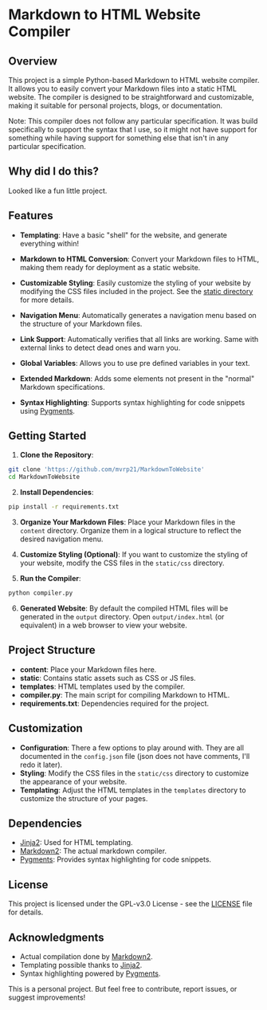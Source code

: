 # Markdown to HTML Website Compiler

## Overview

This project is a simple Python-based Markdown to HTML website compiler. It allows you to easily convert your Markdown files into a static HTML website. The compiler is designed to be straightforward and customizable, making it suitable for personal projects, blogs, or documentation.

Note: This compiler does not follow any particular specification. It was build specifically to support the syntax that I use, so it might not have support for something while having support for something else that isn't in any particular specification.

## Why did I do this?

Looked like a fun little project.

## Features

- **Templating**: Have a basic "shell" for the website, and generate everything within!

- **Markdown to HTML Conversion**: Convert your Markdown files to HTML, making them ready for deployment as a static website.

- **Customizable Styling**: Easily customize the styling of your website by modifying the CSS files included in the project. See the [static directory](#TODO) for more details.

- **Navigation Menu**: Automatically generates a navigation menu based on the structure of your Markdown files.

- **Link Support**: Automatically verifies that all links are working. Same with external links to detect dead ones and warn you.

- **Global Variables**: Allows you to use pre defined variables in your text.

- **Extended Markdown**: Adds some elements not present in the "normal" Markdown specifications.

- **Syntax Highlighting**: Supports syntax highlighting for code snippets using [Pygments](https://pygments.org/).

## Getting Started

1. **Clone the Repository**:

```bash
git clone 'https://github.com/mvrp21/MarkdownToWebsite'
cd MarkdownToWebsite
```

2. **Install Dependencies**:

```bash
pip install -r requirements.txt
```

3. **Organize Your Markdown Files**:
Place your Markdown files in the `content` directory. Organize them in a logical structure to reflect the desired navigation menu.

4. **Customize Styling (Optional)**:
If you want to customize the styling of your website, modify the CSS files in the `static/css` directory.

5. **Run the Compiler**:

``` bash
python compiler.py
```

6. **Generated Website**:
By default the compiled HTML files will be generated in the `output` directory. Open `output/index.html` (or equivalent) in a web browser to view your website.

## Project Structure

- **content**: Place your Markdown files here.
- **static**: Contains static assets such as CSS or JS files.
- **templates**: HTML templates used by the compiler.
- **compiler.py**: The main script for compiling Markdown to HTML.
- **requirements.txt**: Dependencies required for the project.

## Customization

- **Configuration**: There a few options to play around with. They are all documented in the `config.json` file (json does not have comments, I'll redo it later).
- **Styling**: Modify the CSS files in the `static/css` directory to customize the appearance of your website.
- **Templating**: Adjust the HTML templates in the `templates` directory to customize the structure of your pages.

## Dependencies

- [Jinja2](https://jinja.palletsprojects.com/): Used for HTML templating.
- [Markdown2](https://github.com/trentm/python-markdown2): The actual markdown compiler.
- [Pygments](https://pygments.org/): Provides syntax highlighting for code snippets.

## License

This project is licensed under the GPL-v3.0 License - see the [LICENSE](LICENSE) file for details.

## Acknowledgments

- Actual compilation done by [Markdown2](https://github.com/trentm/python-markdown2).
- Templating possible thanks to [Jinja2](https://jinja.palletsprojects.com/).
- Syntax highlighting powered by [Pygments](https://pygments.org/).

This is a personal project. But feel free to contribute, report issues, or suggest improvements!
